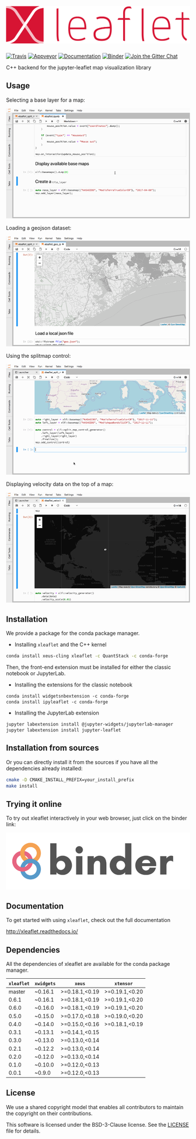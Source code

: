 # ![xleaflet](docs/source/xleaflet.svg)

[![Travis](https://travis-ci.org/QuantStack/xleaflet.svg?branch=master)](https://travis-ci.org/QuantStack/xleaflet)
[![Appveyor](https://ci.appveyor.com/api/projects/status/gfiivu33g6hrv220?svg=true)](https://ci.appveyor.com/project/QuantStack/xleaflet)
[![Documentation](http://readthedocs.org/projects/xleaflet/badge/?version=latest)](https://xleaflet.readthedocs.io/en/latest/?badge=latest)
[![Binder](https://img.shields.io/badge/launch-binder-brightgreen.svg)](https://mybinder.org/v2/gh/QuantStack/xleaflet/stable?filepath=notebooks)
[![Join the Gitter Chat](https://badges.gitter.im/Join%20Chat.svg)](https://gitter.im/QuantStack/Lobby?utm_source=badge&utm_medium=badge&utm_campaign=pr-badge&utm_content=badge)

C++ backend for the jupyter-leaflet map visualization library

## Usage

Selecting a base layer for a map:

![Basemap Screencast](basemap.gif)

Loading a geojson dataset:

![GeoJSON Screencast](geojson.gif)

Using the splitmap control:

![Splitmap Screencast](splitmap.gif)

Displaying velocity data on the top of a map:

![Velocity Screencast](velocity.gif)

## Installation

We provide a package for the conda package manager.

- Installing `xleaflet` and the C++ kernel

```bash
conda install xeus-cling xleaflet -c QuantStack -c conda-forge
```

Then, the front-end extension must be installed for either the classic notebook or JupyterLab.

- Installing the extensions for the classic notebook

```
conda install widgetsnbextension -c conda-forge
conda install ipyleaflet -c conda-forge
```

- Installing the JupyterLab extension

```
jupyter labextension install @jupyter-widgets/jupyterlab-manager
jupyter labextension install jupyter-leaflet
```

## Installation from sources

Or you can directly install it from the sources if you have all the dependencies already installed:

```bash
cmake -D CMAKE_INSTALL_PREFIX=your_install_prefix
make install
```

## Trying it online

To try out xleaflet interactively in your web browser, just click on the binder
link:

[![Binder](docs/source/binder-logo.svg)](https://mybinder.org/v2/gh/QuantStack/xleaflet/stable?filepath=notebooks/)

## Documentation

To get started with using `xleaflet`, check out the full documentation

http://xleaflet.readthedocs.io/

## Dependencies

All the dependencies of xleaflet are available for the conda package manager.

| `xleaflet` | `xwidgets`  |  `xeus`         |  `xtensor`      |  
|------------|-------------|-----------------|-----------------|
|  master    |   ~0.16.1   |  >=0.18.1,<0.19 |  >=0.19.1,<0.20 |
|  0.6.1     |   ~0.16.1   |  >=0.18.1,<0.19 |  >=0.19.1,<0.20 |
|  0.6.0     |   ~0.16.0   |  >=0.18.1,<0.19 |  >=0.19.1,<0.20 |
|  0.5.0     |   ~0.15.0   |  >=0.17.0,<0.18 |  >=0.19.0,<0.20 |
|  0.4.0     |   ~0.14.0   |  >=0.15.0,<0.16 |  >=0.18.1,<0.19 |
|  0.3.1     |   ~0.13.1   |  >=0.14.1,<0.15 |                 |
|  0.3.0     |   ~0.13.0   |  >=0.13.0,<0.14 |                 |
|  0.2.1     |   ~0.12.2   |  >=0.13.0,<0.14 |                 |
|  0.2.0     |   ~0.12.0   |  >=0.13.0,<0.14 |                 |
|  0.1.0     |   ~0.10.0   |  >=0.12.0,<0.13 |                 |
|  0.0.1     |   ~0.9.0    |  >=0.12.0,<0.13 |                 |

## License

We use a shared copyright model that enables all contributors to maintain the
copyright on their contributions.

This software is licensed under the BSD-3-Clause license. See the [LICENSE](LICENSE) file for details.
